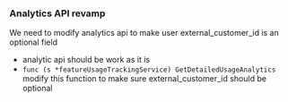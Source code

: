 ### Analytics API revamp
We need to modify analytics api to make user external_customer_id is an optional field

- analytic api should be work as it is
- `func (s *featureUsageTrackingService) GetDetailedUsageAnalytics` modify this function to make sure external_customer_id should be optional